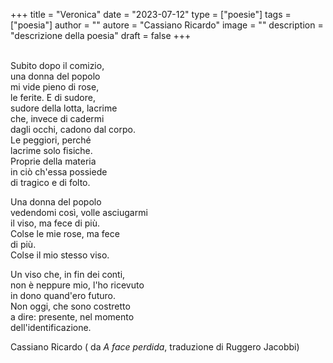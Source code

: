 +++
title = "Veronica"
date = "2023-07-12"
type = ["poesie"]
tags = ["poesia"]
author = ""
autore = "Cassiano Ricardo"
image  = ""
description = "descrizione della poesia"
draft = false
+++

<!-- <img src="/images/.jpg" alt="ciao" width="100" height="300"> -->

<br> <!-- Primo spazio tra l'immagine e il testo -->
Subito dopo il comizio,  
una donna del popolo  
mi vide pieno di rose,  
le ferite. E di sudore,  
sudore della lotta, lacrime  
che, invece di cadermi  
dagli occhi, cadono dal corpo.  
Le peggiori, perché  
lacrime solo fisiche.  
Proprie della materia  
in ciò ch'essa possiede  
di tragico e di folto.  


Una donna del popolo  
vedendomi così, volle asciugarmi  
il viso, ma fece di più.  
Colse le mie rose, ma fece  
di più.  
Colse il mio stesso viso.  

Un viso che, in fin dei conti,  
non è neppure mio, l'ho ricevuto  
in dono quand'ero futuro.  
Non oggi, che sono costretto  
a dire: presente, nel momento  
dell'identificazione.  


Cassiano Ricardo ( da *A face perdida*, traduzione di Ruggero Jacobbi)<br>
